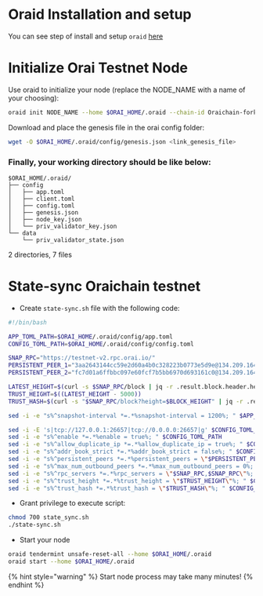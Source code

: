 # Oraid Installation and setup

You can see step of install and setup `oraid` [here](../testnet/become-full-node-testnet-from-source.md)


# Initialize Orai Testnet Node

Use oraid to initialize your node (replace the NODE_NAME with a name of your choosing):

```bash
oraid init NODE_NAME --home $ORAI_HOME/.oraid --chain-id Oraichain-fork
```

<!-- TODO: // need to export genesis.json file of testnet -->
Download and place the genesis file in the orai config folder:
```bash
wget -O $ORAI_HOME/.oraid/config/genesis.json <link_genesis_file>
```

### Finally, your working directory should be like below:
```
$ORAI_HOME/.oraid/
├── config
│   ├── app.toml
│   ├── client.toml
│   ├── config.toml
│   ├── genesis.json
│   ├── node_key.json
│   └── priv_validator_key.json
└── data
    └── priv_validator_state.json
```
2 directories, 7 files

# State-sync Oraichain testnet
* Create `state-sync.sh` file with the following code:
```bash
#!/bin/bash

APP_TOML_PATH=$ORAI_HOME/.oraid/config/app.toml
CONFIG_TOML_PATH=$ORAI_HOME/.oraid/config/config.toml

SNAP_RPC="https://testnet-v2.rpc.orai.io/"
PERSISTENT_PEER_1="3aa2643144cc59e2d60a4b0c328223b0773e5d9e@134.209.164.196:26656"
PERSISTENT_PEER_2="fc7d01a6ffbbc097e60fcf7b5bb6970d693161c0@134.209.164.196:26666"

LATEST_HEIGHT=$(curl -s $SNAP_RPC/block | jq -r .result.block.header.height)
TRUST_HEIGHT=$((LATEST_HEIGHT - 5000))
TRUST_HASH=$(curl -s "$SNAP_RPC/block?height=$BLOCK_HEIGHT" | jq -r .result.block_id.hash)

sed -i -e "s%^snapshot-interval *=.*%snapshot-interval = 1200%; " $APP_TOML_PATH

sed -i -E 's|tcp://127.0.0.1:26657|tcp://0.0.0.0:26657|g' $CONFIG_TOML_PATH
sed -i -e "s%^enable *=.*%enable = true%; " $CONFIG_TOML_PATH
sed -i -e "s%^allow_duplicate_ip *=.*%allow_duplicate_ip = true%; " $CONFIG_TOML_PATH
sed -i -e "s%^addr_book_strict *=.*%addr_book_strict = false%; " $CONFIG_TOML_PATH
sed -i -e "s%^persistent_peers *=.*%persistent_peers = \"$PERSISTENT_PEER_1,$PERSISTENT_PEER_2\"%; " $CONFIG_TOML_PATH
sed -i -e "s%^max_num_outbound_peers *=.*%max_num_outbound_peers = 0%; " $CONFIG_TOML_PATH
sed -i -e "s%^rpc_servers *=.*%rpc_servers = \"$SNAP_RPC,$SNAP_RPC\"%; " $CONFIG_TOML_PATH
sed -i -e "s%^trust_height *=.*%trust_height = \"$TRUST_HEIGHT\"%; " $CONFIG_TOML_PATH
sed -i -e "s%^trust_hash *=.*%trust_hash = \"$TRUST_HASH\"%; " $CONFIG_TOML_PATH
```

* Grant privilege to execute script:
```bash
chmod 700 state_sync.sh
./state-sync.sh
```

* Start your node
```bash
oraid tendermint unsafe-reset-all --home $ORAI_HOME/.oraid
oraid start --home $ORAI_HOME/.oraid
```
{% hint style="warning" %}
Start node process may take many minutes!
{% endhint %}
